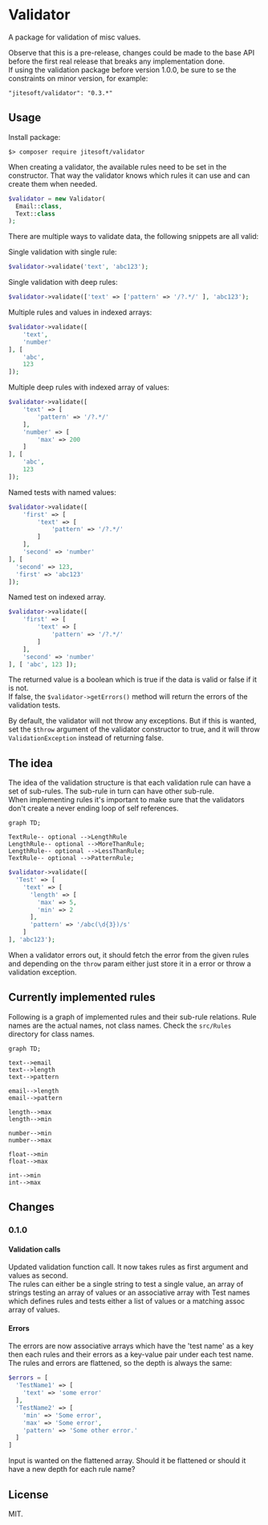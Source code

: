 # Validator

A package for validation of misc values.  
  
Observe that this is a pre-release, changes could be made to the base API before the first real release that breaks
any implementation done.  
If using the validation package before version 1.0.0, be sure to se the constraints on minor version, for example:  
  
`"jitesoft/validator": "0.3.*"`

## Usage
  
Install package:
```text
$> composer require jitesoft/validator
```

When creating a validator, the available rules need to be set in the constructor. That way the validator knows which
rules it can use and can create them when needed.

```php
$validator = new Validator(
  Email::class,
  Text::class
);
```

There are multiple ways to validate data, the following snippets are all valid:

Single validation with single rule:

```php
$validator->validate('text', 'abc123');
```

Single validation with deep rules:

```php
$validator->validate(['text' => ['pattern' => '/?.*/' ], 'abc123');
```

Multiple rules and values in indexed arrays:

```php
$validator->validate([
    'text',
    'number'
], [
    'abc',
    123
]);
```

Multiple deep rules with indexed array of values:

```php
$validator->validate([
    'text' => [
        'pattern' => '/?.*/'
    ],
    'number' => [
        'max' => 200
    ]
], [
    'abc',
    123
]);
```

Named tests with named values:

```php
$validator->validate([
    'first' => [ 
        'text' => [ 
            'pattern' => '/?.*/' 
        ]
    ],
    'second' => 'number'
], [
  'second' => 123,
  'first' => 'abc123'
]);
```

Named test on indexed array.

```php
$validator->validate([
    'first' => [ 
        'text' => [ 
            'pattern' => '/?.*/' 
        ]
    ],
    'second' => 'number'
], [ 'abc', 123 ]);
```

The returned value is a boolean which is true if the data is valid or false if it is not.  
If false, the `$validator->getErrors()` method will return the errors of the validation tests.

By default, the validator will not throw any exceptions. But if this is wanted, set the `$throw` argument of the
validator constructor to true, and it will throw `ValidationException` instead of returning false.

## The idea

The idea of the validation structure is that each validation rule can have a set of sub-rules.
The sub-rule in turn can have other sub-rule.  
When implementing rules it's important to make sure that the validators don't create a never ending loop of self 
references.  

```mermaid
graph TD;

TextRule-- optional -->LengthRule
LengthRule-- optional -->MoreThanRule;
LengthRule-- optional -->LessThanRule;
TextRule-- optional -->PatternRule;
```

```php
$validator->validate([
  'Test' => [
    'text' => [
      'length' => [
        'max' => 5,
        'min' => 2
      ],
      'pattern' => '/abc(\d{3})/s'
    ]
], 'abc123');
```

When a validator errors out, it should fetch the error from the given rules and depending on the `throw` param either
just store it in a error or throw a validation exception.

## Currently implemented rules

Following is a graph of implemented rules and their sub-rule relations.
Rule names are the actual names, not class names. Check the `src/Rules` directory for class names.

```mermaid
graph TD;

text-->email
text-->length
text-->pattern

email-->length
email-->pattern

length-->max
length-->min

number-->min
number-->max

float-->min
float-->max

int-->min
int-->max
```

## Changes

### 0.1.0

#### Validation calls

Updated validation function call. It now takes rules as first argument and values as second.  
The rules can either be a single string to test a single value, an array of strings testing an array of values or 
an associative array with Test names which defines rules and tests either a list of values or a matching assoc array of values.


#### Errors

The errors are now associative arrays which have the 'test name' as a key then each rules and their errors as a key-value pair
under each test name.  
The rules and errors are flattened, so the depth is always the same:

```php
$errors = [
  'TestName1' => [
    'text' => 'some error'
  ],
  'TestName2' => [
    'min' => 'Some error',
    'max' => 'Some error',
    'pattern' => 'Some other error.'
  ]
]
```

Input is wanted on the flattened array. Should it be flattened or should it have a new depth for each rule name?


## License

MIT.
